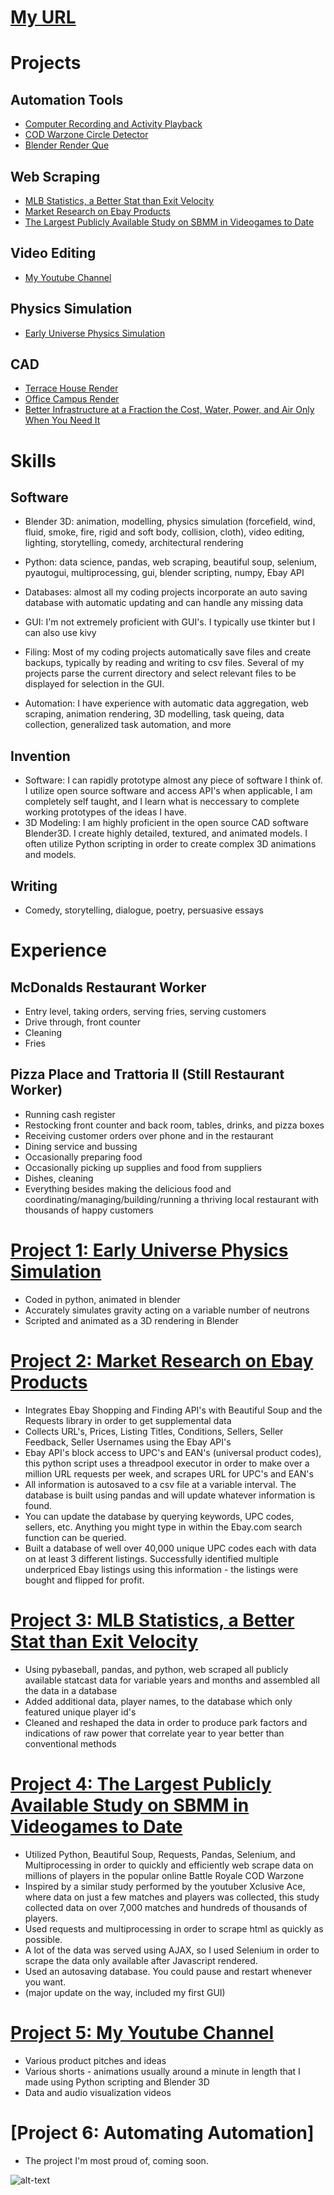 # [My URL](https://kelmensonj.github.io/James-Kelmenson-Portfolio/)

# **Projects**

## **Automation Tools**
* [Computer Recording and Activity Playback](https://github.com/kelmensonj/Computer-Recording-and-Activity-Playback)
* [COD Warzone Circle Detector](https://github.com/kelmensonj/OCR-Pyautogui-Detect-Storm-Movement-COD-Warzone-TTS)
* [Blender Render Que](https://github.com/kelmensonj/Blender-Render-Que)

## **Web Scraping**
* [MLB Statistics, a Better Stat than Exit Velocity](https://github.com/kelmensonj/Pybaseball-Pandas-and-Python-for-DIY-Sabermetrics/blob/master/pybaseballPandasPython)
* [Market Research on Ebay Products](https://github.com/kelmensonj/UPC-s-and-the-Ebay-API-for-a-Million-Dollar-Heist)
* [The Largest Publicly Available Study on SBMM in Videogames to Date](https://github.com/kelmensonj/COD-Warzone-SBMM-study-using-Python-BS4-Selenium-Pandas)

## **Video Editing**
* [My Youtube Channel](https://www.youtube.com/channel/UC01Ew2iYxMxFOytlZQqhOEg)

## **Physics Simulation**
* [Early Universe Physics Simulation](https://github.com/kelmensonj/Newtownian-Physics-Engine)

## **CAD**
* [Terrace House Render](https://www.youtube.com/watch?v=5Hg9Z5nokfI)
* [Office Campus Render](https://www.youtube.com/watch?v=prYgmhuJHvs)
* [Better Infrastructure at a Fraction the Cost, Water, Power, and Air Only When You Need It](https://www.youtube.com/watch?v=1rEbn-nI0RM)

# **Skills**

## **Software**
* Blender 3D: animation, modelling, physics simulation (forcefield, wind, fluid, smoke, fire, rigid and soft body, collision, cloth), video editing, lighting, storytelling, comedy, architectural rendering

* Python: data science, pandas, web scraping, beautiful soup, selenium, pyautogui, multiprocessing, gui, blender scripting, numpy, Ebay API

* Databases: almost all my coding projects incorporate an auto saving database with automatic updating and can handle any missing data

* GUI: I'm not extremely proficient with GUI's. I typically use tkinter but I can also use kivy

* Filing: Most of my coding projects automatically save files and create backups, typically by reading and writing to csv files. Several of my projects parse the current directory and select relevant files to be displayed for selection in the GUI. 

* Automation: I have experience with automatic data aggregation, web scraping, animation rendering, 3D modelling, task queing, data collection, generalized task automation, and more

## **Invention**
* Software: I can rapidly prototype almost any piece of software I think of. I utilize open source software and access API's when applicable, I am completely self taught, and I learn what is neccessary to complete working prototypes of the ideas I have. 
* 3D Modeling: I am highly proficient in the open source CAD software Blender3D. I create highly detailed, textured, and animated models. I often utilize Python scripting in order to create complex 3D animations and models.

## **Writing**
* Comedy, storytelling, dialogue, poetry, persuasive essays

# **Experience**

## **McDonalds Restaurant Worker**
* Entry level, taking orders, serving fries, serving customers
* Drive through, front counter
* Cleaning
* Fries

## **Pizza Place and Trattoria II (Still Restaurant Worker)**
* Running cash register
* Restocking front counter and back room, tables, drinks, and pizza boxes
* Receiving customer orders over phone and in the restaurant
* Dining service and bussing
* Occasionally preparing food
* Occasionally picking up supplies and food from suppliers
* Dishes, cleaning
* Everything besides making the delicious food and coordinating/managing/building/running a thriving local restaurant with thousands of happy customers

# [Project 1: Early Universe Physics Simulation](https://github.com/kelmensonj/Newtownian-Physics-Engine)
* Coded in python, animated in blender
* Accurately simulates gravity acting on a variable number of neutrons
* Scripted and animated as a 3D rendering in Blender

# [Project 2: Market Research on Ebay Products](https://github.com/kelmensonj/UPC-s-and-the-Ebay-API-for-a-Million-Dollar-Heist)
* Integrates Ebay Shopping and Finding API's with Beautiful Soup and the Requests library in order to get supplemental data
* Collects URL's, Prices, Listing Titles, Conditions, Sellers, Seller Feedback, Seller Usernames using the Ebay API's
* Ebay API's block access to UPC's and EAN's (universal product codes), this python script uses a threadpool executor in order to make over a million URL requests per week, and scrapes URL for UPC's and EAN's
* All information is autosaved to a csv file at a variable interval. The database is built using pandas and will update whatever information is found. 
* You can update the database by querying keywords, UPC codes, sellers, etc. Anything you might type in within the Ebay.com search function can be queried.
* Built a database of well over 40,000 unique UPC codes each with data on at least 3 different listings. Successfully identified multiple underpriced Ebay listings using this information - the listings were bought and flipped for profit. 

# [Project 3: MLB Statistics, a Better Stat than Exit Velocity](https://github.com/kelmensonj/Pybaseball-Pandas-and-Python-for-DIY-Sabermetrics/blob/master/pybaseballPandasPython)
* Using pybaseball, pandas, and python, web scraped all publicly available statcast data for variable years and months and assembled all the data in a database
* Added additional data, player names, to the database which only featured unique player id's
* Cleaned and reshaped the data in order to produce park factors and indications of raw power that correlate year to year better than conventional methods 

# [Project 4: The Largest Publicly Available Study on SBMM in Videogames to Date](https://github.com/kelmensonj/COD-Warzone-SBMM-study-using-Python-BS4-Selenium-Pandas)
* Utilized Python, Beautiful Soup, Requests, Pandas, Selenium, and Multiprocessing in order to quickly and efficiently web scrape data on millions of players in the popular online Battle Royale COD Warzone
* Inspired by a similar study performed by the youtuber Xclusive Ace, where data on just a few matches and players was collected, this study collected data on over 7,000 matches and hundreds of thousands of players. 
* Used requests and multiprocessing in order to scrape html as quickly as possible. 
* A lot of the data was served using AJAX, so I used Selenium in order to scrape the data only available after Javascript rendered. 
* Used an autosaving database. You could pause and restart whenever you want. 
* (major update on the way, included my first GUI)

# [Project 5: My Youtube Channel](https://www.youtube.com/channel/UC01Ew2iYxMxFOytlZQqhOEg)
* Various product pitches and ideas
* Various shorts - animations usually around a minute in length that I made using Python scripting and Blender 3D
* Data and audio visualization videos

# [Project 6: Automating Automation]
* The project I'm most proud of, coming soon.

![alt-text](https://github.com/kelmensonj/James-Kelmenson-Portfolio/blob/main/spaceShipLanding.gif)






